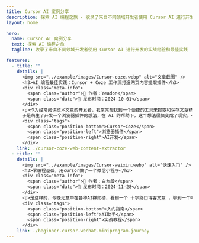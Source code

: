 ```yaml
---
title: Cursor AI 案例分享
description: 探索 AI 编程之旅 - 收录了来自不同领域开发者使用 Cursor AI 进行开发的实战经验和最佳实践
layout: home

hero:
  name: Cursor AI 案例分享
  text: 探索 AI 编程之旅
  tagline: 收录了来自不同领域开发者使用 Cursor AI 进行开发的实战经验和最佳实践

features:
  - title: ""
    details: |
      <img src="../example/images/Cursor-coze.webp" alt="文章截图" />
      <h3>AI 编程最佳实践：Cursor + Coze 工作流打造网页内容提取插件</h3>
      <div class="meta-info">
        <span class="author">👤 作者：Yeadon</span>
        <span class="date">📅 发布时间：2024-10-01</span>
      </div>
      <p>作为经常阅读技术文章的开发者，我常常想找到一个便捷的工具来提取和保存文章精华。
      于是萌生了开发一个浏览器插件的想法，在 AI 的帮助下，这个想法很快变成了现实。</p>
      <div class="tags">
        <span class="position-bottom">Cursor+Coze</span>
        <span class="position-left">浏览器插件</span>
        <span class="position-right">AI开发</span>
      </div>
    link: ./cursor-coze-web-content-extractor
  - title: ""
    details: |
      <img src="../example/images/Cursor-weixin.webp" alt="快速入门" />
      <h3>零编程基础，用cursor做了一个微信小程序</h3>
      <div class="meta-info">
        <span class="author">👤 作者：白九龄</span>
        <span class="date">📅 发布时间：2024-11-28</span>
      </div>
      <p>是这样的，今晚无意中在各种AI群爬楼，看到一个 十字路口博客文章 ，聊到一个叫做恋爱键盘产品，看到这里有点破防，不是别的，就是这个不是我一个多月之前的想做的输入法嘛~~可惜，拿cursor做了一个多月，没做成，结果让这家公司做成了；/(ㄒoㄒ)/~~ </p>
      <div class="tags">
        <span class="position-bottom">入门指南</span>
        <span class="position-left">AI助手</span>
        <span class="position-right">实战教程</span>
      </div>
    link: ./beginner-cursor-wechat-miniprogram-journey
---
```

